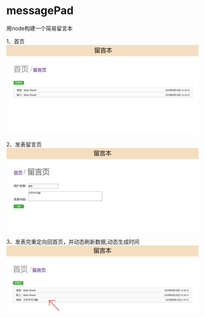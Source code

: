 # messagePad
用node构建一个简易留言本

1、首页
![Alt text](/public/lib/images/1.png)

2、发表留言页
![Alt text](/public/lib/images/2.png)

3、发表完重定向回首页，并动态刷新数据,动态生成时间
![Alt text](/public/lib/images/3.png)